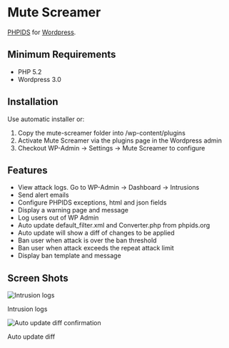 # Mute Screamer #

[PHPIDS](http://phpids.org/) for [Wordpress](http://wordpress.org/).

## Minimum Requirements ##

* PHP 5.2
* Wordpress 3.0

## Installation ##

Use automatic installer or:

1. Copy the mute-screamer folder into /wp-content/plugins
2. Activate Mute Screamer via the plugins page in the Wordpress admin
3. Checkout WP-Admin -> Settings -> Mute Screamer to configure

## Features ##

* View attack logs. Go to WP-Admin -> Dashboard -> Intrusions
* Send alert emails
* Configure PHPIDS exceptions, html and json fields
* Display a warning page and message
* Log users out of WP Admin
* Auto update default_filter.xml and Converter.php from phpids.org
* Auto update will show a diff of changes to be applied
* Ban user when attack is over the ban threshold
* Ban user when attack exceeds the repeat attack limit
* Display ban template and message

## Screen Shots ##

![Intrusion logs](https://github.com/ampt/mute-screamer/raw/master/screenshot-1.png)

Intrusion logs

![Auto update diff confirmation](https://github.com/ampt/mute-screamer/raw/master/screenshot-2.png)

Auto update diff
